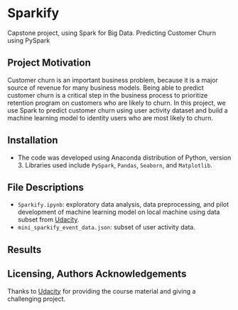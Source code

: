 # Sparkify
Capstone project, using Spark for Big Data. Predicting Customer Churn using PySpark

## Project Motivation
Customer churn is an important business problem, because it is a major source of revenue for many business models. Being able to predict customer churn is a critical step in the business process to prioritize retention program on customers who are likely to churn. 
In this project, we use Spark to predict customer churn using user activity dataset and build a machine learning model to identity users who are most likely to churn.

## Installation
- The code was developed using Anaconda distribution of Python, version 3. Libraries used include `PySpark`, `Pandas`, `Seaborn`, and `Matplotlib`.

## File Descriptions
- `Sparkify.ipynb`: exploratory data analysis, data preprocessing, and pilot development of machine learning model on local machine using data subset from [Udacity]().
- `mini_sparkify_event_data.json`: subset of user activity data.

## Results

## Licensing, Authors Acknowledgements
Thanks to [Udacity](https://www.udacity.com/) for providing the course material and giving a challenging project.
